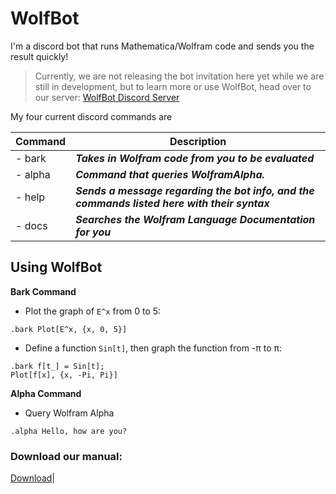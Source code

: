 # WolfBot
I'm a discord bot that runs Mathematica/Wolfram code and sends you the result quickly!

> Currently, we are not releasing the bot invitation here yet while we are still in development, but to learn more or use WolfBot, head over to our server: [WolfBot Discord Server](https://discord.gg/eyd376A)

My four current discord commands are

|Command|Description|
|--------|-----------------------------------------------------|
|- bark  | ***Takes in Wolfram code from you to be evaluated***|
|- alpha | ***Command that queries WolframAlpha.***| 
|- help  | ***Sends a message regarding the bot info, and the commands listed here with their syntax***|
|- docs  | ***Searches the Wolfram Language Documentation for you***|


## Using WolfBot
**Bark Command**
- Plot the graph of `E^x` from 0 to 5:
```
.bark Plot[E^x, {x, 0, 5}]
```
- Define a function `Sin[t]`, then graph the function from -π to π:
 ```
 .bark f[t_] = Sin[t]; 
Plot[f[x], {x, -Pi, Pi}]
```
**Alpha Command**
- Query Wolfram Alpha
 ```
 .alpha Hello, how are you?
 ```

### Download our manual:
[Download](https://github.com/trevortrusty/WolfBot/raw/master/docs/man.pdf)|
